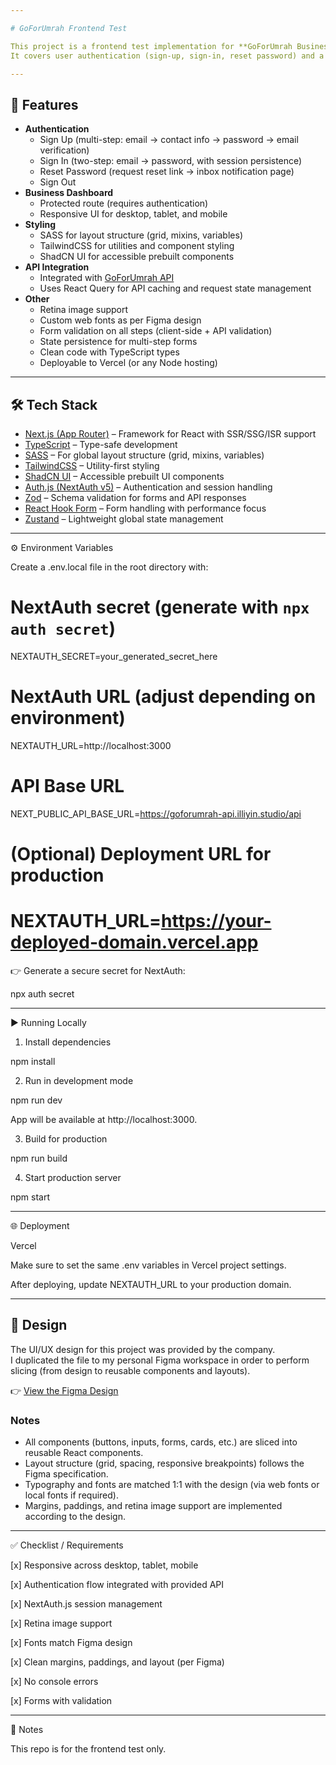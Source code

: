 ```yaml
---

# GoForUmrah Frontend Test

This project is a frontend test implementation for **GoForUmrah Business Dashboard**.  
It covers user authentication (sign-up, sign-in, reset password) and a business dashboard, built with **Next.js App Router**, **SASS**, **TailwindCSS**, and **NextAuth.js**.

---
```


## 🚀 Features

- **Authentication**
  - Sign Up (multi-step: email → contact info → password → email verification)
  - Sign In (two-step: email → password, with session persistence)
  - Reset Password (request reset link → inbox notification page)
  - Sign Out
- **Business Dashboard**
  - Protected route (requires authentication)
  - Responsive UI for desktop, tablet, and mobile
- **Styling**
  - SASS for layout structure (grid, mixins, variables)
  - TailwindCSS for utilities and component styling
  - ShadCN UI for accessible prebuilt components
- **API Integration**
  - Integrated with [GoForUmrah API](https://goforumrah-api.illiyin.studio/api/documentation#/Hotel%20Business%20Account)
  - Uses React Query for API caching and request state management
- **Other**
  - Retina image support
  - Custom web fonts as per Figma design
  - Form validation on all steps (client-side + API validation)
  - State persistence for multi-step forms
  - Clean code with TypeScript types
  - Deployable to Vercel (or any Node hosting)

---

## 🛠️ Tech Stack

- [Next.js (App Router)](https://nextjs.org/) – Framework for React with SSR/SSG/ISR support
- [TypeScript](https://www.typescriptlang.org/) – Type-safe development
- [SASS](https://sass-lang.com/) – For global layout structure (grid, mixins, variables)
- [TailwindCSS](https://tailwindcss.com/) – Utility-first styling
- [ShadCN UI](https://ui.shadcn.com/) – Accessible prebuilt UI components
- [Auth.js (NextAuth v5)](https://authjs.dev/) – Authentication and session handling
- [Zod](https://zod.dev/) – Schema validation for forms and API responses
- [React Hook Form](https://react-hook-form.com/) – Form handling with performance focus
- [Zustand](https://zustand-demo.pmnd.rs/) – Lightweight global state management

---


⚙️ Environment Variables

Create a .env.local file in the root directory with:

# NextAuth secret (generate with `npx auth secret`)
NEXTAUTH_SECRET=your_generated_secret_here

# NextAuth URL (adjust depending on environment)
NEXTAUTH_URL=http://localhost:3000

# API Base URL
NEXT_PUBLIC_API_BASE_URL=https://goforumrah-api.illiyin.studio/api

# (Optional) Deployment URL for production
# NEXTAUTH_URL=https://your-deployed-domain.vercel.app

👉 Generate a secure secret for NextAuth:

npx auth secret


---

▶️ Running Locally

1. Install dependencies

npm install

2. Run in development mode

npm run dev

App will be available at http://localhost:3000.

3. Build for production

npm run build

4. Start production server

npm start


---

🌐 Deployment

 Vercel

Make sure to set the same .env variables in Vercel project settings.

After deploying, update NEXTAUTH_URL to your production domain.

---
## 🎨 Design

The UI/UX design for this project was provided by the company.  
I duplicated the file to my personal Figma workspace in order to perform slicing (from design to reusable components and layouts).  

👉 [View the Figma Design](/link)

### Notes
- All components (buttons, inputs, forms, cards, etc.) are sliced into reusable React components.  
- Layout structure (grid, spacing, responsive breakpoints) follows the Figma specification.  
- Typography and fonts are matched 1:1 with the design (via web fonts or local fonts if required).  
- Margins, paddings, and retina image support are implemented according to the design.


---

✅ Checklist / Requirements

[x] Responsive across desktop, tablet, mobile

[x] Authentication flow integrated with provided API

[x] NextAuth.js session management

[x] Retina image support

[x] Fonts match Figma design

[x] Clean margins, paddings, and layout (per Figma)

[x] No console errors

[x] Forms with validation



---

📝 Notes

This repo is for the frontend test only.

